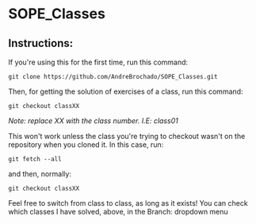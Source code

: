 # SOPE_Classes

## Instructions:

If you're using this for the first time, run this command:

`git clone https://github.com/AndreBrochado/SOPE_Classes.git`

Then, for getting the solution of exercises of a class, run this command:

`git checkout classXX`

*Note: replace XX with the class number. I.E: class01*

This won't work unless the class you're trying to checkout wasn't on the repository when you cloned it. In this case, run:

`git fetch --all`

and then, normally:

`git checkout classXX`

Feel free to switch from class to class, as long as it exists! You can check which classes I have solved, above, in the Branch: dropdown menu
